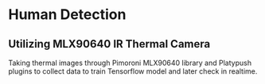 # Human Detection
## Utilizing MLX90640 IR Thermal Camera
Taking thermal images through Pimoroni MLX90640 library and Platypush plugins to collect data to train Tensorflow model and later check in realtime.